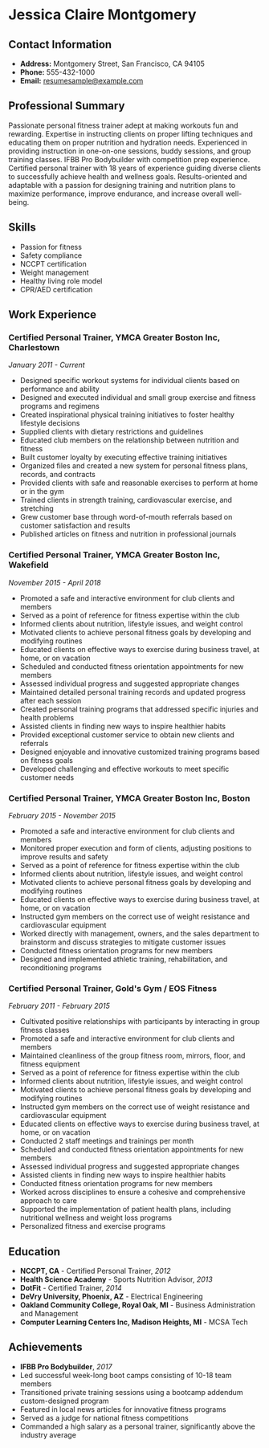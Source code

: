 # Jessica Claire Montgomery

## Contact Information
- **Address:** Montgomery Street, San Francisco, CA 94105
- **Phone:** 555-432-1000
- **Email:** resumesample@example.com

## Professional Summary
Passionate personal fitness trainer adept at making workouts fun and rewarding. Expertise in instructing clients on proper lifting techniques and educating them on proper nutrition and hydration needs. Experienced in providing instruction in one-on-one sessions, buddy sessions, and group training classes. IFBB Pro Bodybuilder with competition prep experience. Certified personal trainer with 18 years of experience guiding diverse clients to successfully achieve health and wellness goals. Results-oriented and adaptable with a passion for designing training and nutrition plans to maximize performance, improve endurance, and increase overall well-being.

## Skills
- Passion for fitness
- Safety compliance
- NCCPT certification
- Weight management
- Healthy living role model
- CPR/AED certification

## Work Experience

### Certified Personal Trainer, YMCA Greater Boston Inc, Charlestown
*January 2011 - Current*
- Designed specific workout systems for individual clients based on performance and ability
- Designed and executed individual and small group exercise and fitness programs and regimens
- Created inspirational physical training initiatives to foster healthy lifestyle decisions
- Supplied clients with dietary restrictions and guidelines
- Educated club members on the relationship between nutrition and fitness
- Built customer loyalty by executing effective training initiatives
- Organized files and created a new system for personal fitness plans, records, and contracts
- Provided clients with safe and reasonable exercises to perform at home or in the gym
- Trained clients in strength training, cardiovascular exercise, and stretching
- Grew customer base through word-of-mouth referrals based on customer satisfaction and results
- Published articles on fitness and nutrition in professional journals

### Certified Personal Trainer, YMCA Greater Boston Inc, Wakefield
*November 2015 - April 2018*
- Promoted a safe and interactive environment for club clients and members
- Served as a point of reference for fitness expertise within the club
- Informed clients about nutrition, lifestyle issues, and weight control
- Motivated clients to achieve personal fitness goals by developing and modifying routines
- Educated clients on effective ways to exercise during business travel, at home, or on vacation
- Scheduled and conducted fitness orientation appointments for new members
- Assessed individual progress and suggested appropriate changes
- Maintained detailed personal training records and updated progress after each session
- Created personal training programs that addressed specific injuries and health problems
- Assisted clients in finding new ways to inspire healthier habits
- Provided exceptional customer service to obtain new clients and referrals
- Designed enjoyable and innovative customized training programs based on fitness goals
- Developed challenging and effective workouts to meet specific customer needs

### Certified Personal Trainer, YMCA Greater Boston Inc, Boston
*February 2015 - November 2015*
- Promoted a safe and interactive environment for club clients and members
- Monitored proper execution and form of clients, adjusting positions to improve results and safety
- Served as a point of reference for fitness expertise within the club
- Informed clients about nutrition, lifestyle issues, and weight control
- Motivated clients to achieve personal fitness goals by developing and modifying routines
- Educated clients on effective ways to exercise during business travel, at home, or on vacation
- Instructed gym members on the correct use of weight resistance and cardiovascular equipment
- Worked directly with management, owners, and the sales department to brainstorm and discuss strategies to mitigate customer issues
- Conducted fitness orientation programs for new members
- Designed and implemented athletic training, rehabilitation, and reconditioning programs

### Certified Personal Trainer, Gold's Gym / EOS Fitness
*February 2011 - February 2015*
- Cultivated positive relationships with participants by interacting in group fitness classes
- Promoted a safe and interactive environment for club clients and members
- Maintained cleanliness of the group fitness room, mirrors, floor, and fitness equipment
- Served as a point of reference for fitness expertise within the club
- Informed clients about nutrition, lifestyle issues, and weight control
- Motivated clients to achieve personal fitness goals by developing and modifying routines
- Instructed gym members on the correct use of weight resistance and cardiovascular equipment
- Educated clients on effective ways to exercise during business travel, at home, or on vacation
- Conducted 2 staff meetings and trainings per month
- Scheduled and conducted fitness orientation appointments for new members
- Assessed individual progress and suggested appropriate changes
- Assisted clients in finding new ways to inspire healthier habits
- Conducted fitness orientation programs for new members
- Worked across disciplines to ensure a cohesive and comprehensive approach to care
- Supported the implementation of patient health plans, including nutritional wellness and weight loss programs
- Personalized fitness and exercise programs

## Education
- **NCCPT, CA** - Certified Personal Trainer, *2012*
- **Health Science Academy** - Sports Nutrition Advisor, *2013*
- **DotFit** - Certified Trainer, *2014*
- **DeVry University, Phoenix, AZ** - Electrical Engineering
- **Oakland Community College, Royal Oak, MI** - Business Administration and Management
- **Computer Learning Centers Inc, Madison Heights, MI** - MCSA Tech

## Achievements
- **IFBB Pro Bodybuilder**, *2017*
- Led successful week-long boot camps consisting of 10-18 team members
- Transitioned private training sessions using a bootcamp addendum custom-designed program
- Featured in local news articles for innovative fitness programs
- Served as a judge for national fitness competitions
- Commanded a high salary as a personal trainer, significantly above the industry average
